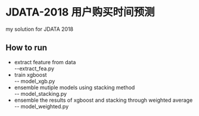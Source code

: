 # JDATA-2018 用户购买时间预测
my solution for JDATA 2018

## How to run
- extract feature from data<br>
    --extract_fea.py   
- train xgboost   
   -- model_xgb.py   
- ensemble mutiple models using stacking method    
   -- model_stacking.py   
- ensemble the results of xgboost and stacking through weighted average   
   -- model_weighted.py
